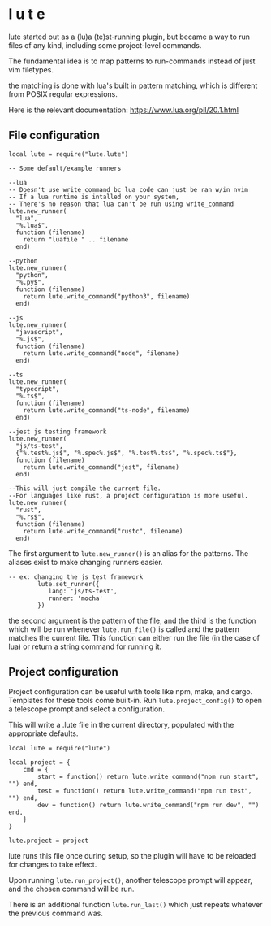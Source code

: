 # l u t e

lute started out as a (lu)a (te)st-running plugin,
but became a way to run files of any kind,
including some project-level commands.

The fundamental idea is to map patterns to run-commands
instead of just vim filetypes.

the matching is done with lua's built in pattern matching,
which is different from POSIX regular expressions.

Here is the relevant documentation:
https://www.lua.org/pil/20.1.html


## File configuration
```
local lute = require("lute.lute")

-- Some default/example runners

--lua
-- Doesn't use write_command bc lua code can just be ran w/in nvim
-- If a lua runtime is intalled on your system,
-- There's no reason that lua can't be run using write_command
lute.new_runner(
  "lua",
  "%.lua$",
  function (filename)
    return "luafile " .. filename
  end)

--python
lute.new_runner(
  "python",
  "%.py$",
  function (filename)
    return lute.write_command("python3", filename)
  end)

--js
lute.new_runner(
  "javascript",
  "%.js$",
  function (filename)
    return lute.write_command("node", filename)
  end)

--ts
lute.new_runner(
  "typecript",
  "%.ts$",
  function (filename)
    return lute.write_command("ts-node", filename)
  end)

--jest js testing framework
lute.new_runner(
  "js/ts-test",
  {"%.test%.js$", "%.spec%.js$", "%.test%.ts$", "%.spec%.ts$"},
  function (filename)
    return lute.write_command("jest", filename)
  end)

--This will just compile the current file.
--For languages like rust, a project configuration is more useful.
lute.new_runner(
  "rust",
  "%.rs$",
  function (filename)
    return lute.write_command("rustc", filename)
  end)
```
The first argument to ```lute.new_runner()``` is an alias for the patterns.
The aliases exist to make changing runners easier.
```
-- ex: changing the js test framework
        lute.set_runner({
           lang: 'js/ts-test',
           runner: 'mocha'
        })

```

the second argument is the pattern of the file, and the third is the function
which will be run whenever ```lute.run_file()``` is called and the pattern
matches the current file. This function can either run the file
(in the case of lua) or return a string command for running it.

## Project configuration

Project configuration can be useful with tools like npm, make, and cargo.
Templates for these tools come built-in. Run ```lute.project_config()```
to open a telescope prompt and select a configuration.

This will write a .lute file in the current directory, populated with the
appropriate defaults. 

```
local lute = require("lute")

local project = {
	cmd = {
		start = function() return lute.write_command("npm run start", "") end,
		test = function() return lute.write_command("npm run test", "") end,
		dev = function() return lute.write_command("npm run dev", "") end,
	}
}

lute.project = project

```
lute runs this file once during setup, so the plugin will have to be reloaded
for changes to take effect.

Upon running ```lute.run_project()```, another telescope prompt will appear,
and the chosen command will be run.

There is an additional function ```lute.run_last()``` which just repeats whatever the previous command was.
